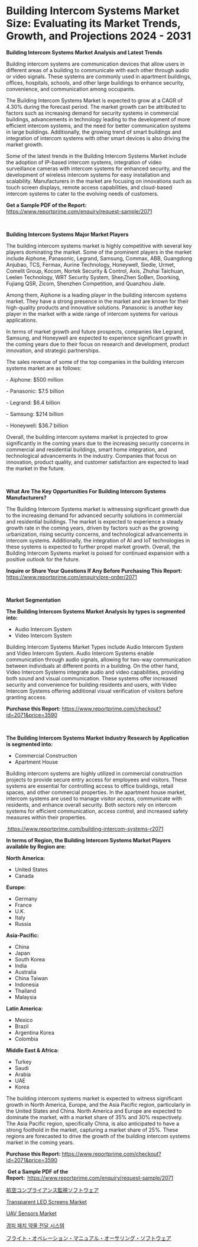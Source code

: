 <p><h1>Building Intercom Systems Market Size: Evaluating its Market Trends, Growth, and Projections 2024 - 2031</h1></p><p><strong>Building Intercom Systems Market Analysis and Latest Trends</strong></p>
<p><p>Building intercom systems are communication devices that allow users in different areas of a building to communicate with each other through audio or video signals. These systems are commonly used in apartment buildings, offices, hospitals, schools, and other large buildings to enhance security, convenience, and communication among occupants.</p><p>The Building Intercom Systems Market is expected to grow at a CAGR of 4.30% during the forecast period. The market growth can be attributed to factors such as increasing demand for security systems in commercial buildings, advancements in technology leading to the development of more efficient intercom systems, and the need for better communication systems in large buildings. Additionally, the growing trend of smart buildings and integration of intercom systems with other smart devices is also driving the market growth.</p><p>Some of the latest trends in the Building Intercom Systems Market include the adoption of IP-based intercom systems, integration of video surveillance cameras with intercom systems for enhanced security, and the development of wireless intercom systems for easy installation and scalability. Manufacturers in the market are focusing on innovations such as touch screen displays, remote access capabilities, and cloud-based intercom systems to cater to the evolving needs of customers.</p></p>
<p><strong>Get a Sample PDF of the Report:&nbsp;</strong> <a href="https://www.reportprime.com/enquiry/request-sample/2071">https://www.reportprime.com/enquiry/request-sample/2071</a></p>
<p>&nbsp;</p>
<p><strong>Building Intercom Systems Major Market Players</strong></p>
<p><p>The building intercom systems market is highly competitive with several key players dominating the market. Some of the prominent players in the market include Aiphone, Panasonic, Legrand, Samsung, Commax, ABB, Guangdong Anjubao, TCS, Fermax, Aurine Technology, Honeywell, Siedle, Urmet, Comelit Group, Kocom, Nortek Security & Control, Axis, Zhuhai Taichuan, Leelen Technology, WRT Security System, ShenZhen SoBen, Doorking, Fujiang QSR, Zicom, Shenzhen Competition, and Quanzhou Jiale.</p><p>Among them, Aiphone is a leading player in the building intercom systems market. They have a strong presence in the market and are known for their high-quality products and innovative solutions. Panasonic is another key player in the market with a wide range of intercom systems for various applications.</p><p>In terms of market growth and future prospects, companies like Legrand, Samsung, and Honeywell are expected to experience significant growth in the coming years due to their focus on research and development, product innovation, and strategic partnerships.</p><p>The sales revenue of some of the top companies in the building intercom systems market are as follows:</p><p>- Aiphone: $500 million</p><p>- Panasonic: $7.5 billion</p><p>- Legrand: $6.4 billion</p><p>- Samsung: $214 billion</p><p>- Honeywell: $36.7 billion</p><p>Overall, the building intercom systems market is projected to grow significantly in the coming years due to the increasing security concerns in commercial and residential buildings, smart home integration, and technological advancements in the industry. Companies that focus on innovation, product quality, and customer satisfaction are expected to lead the market in the future.</p></p>
<p>&nbsp;</p>
<p><strong>What Are The Key Opportunities For Building Intercom Systems Manufacturers?</strong></p>
<p><p>The Building Intercom Systems market is witnessing significant growth due to the increasing demand for advanced security solutions in commercial and residential buildings. The market is expected to experience a steady growth rate in the coming years, driven by factors such as the growing urbanization, rising security concerns, and technological advancements in intercom systems. Additionally, the integration of AI and IoT technologies in these systems is expected to further propel market growth. Overall, the Building Intercom Systems market is poised for continued expansion with a positive outlook for the future.</p></p>
<p><strong>Inquire or Share Your Questions If Any Before Purchasing This Report:</strong> <a href="https://www.reportprime.com/enquiry/pre-order/2071">https://www.reportprime.com/enquiry/pre-order/2071</a></p>
<p>&nbsp;</p>
<p><strong>Market Segmentation</strong></p>
<p><strong>The Building Intercom Systems Market Analysis by types is segmented into:</strong></p>
<p><ul><li>Audio Intercom System</li><li>Video Intercom System</li></ul></p>
<p><p>Building Intercom Systems Market Types include Audio Intercom System and Video Intercom System. Audio Intercom Systems enable communication through audio signals, allowing for two-way communication between individuals at different points in a building. On the other hand, Video Intercom Systems integrate audio and video capabilities, providing both sound and visual communication. These systems offer increased security and convenience for building residents and users, with Video Intercom Systems offering additional visual verification of visitors before granting access.</p></p>
<p><strong>Purchase this Report:&nbsp;</strong><a href="https://www.reportprime.com/checkout?id=2071&price=3590">https://www.reportprime.com/checkout?id=2071&price=3590</a></p>
<p>&nbsp;</p>
<p><strong>The Building Intercom Systems Market Industry Research by Application is segmented into:</strong></p>
<p><ul><li>Commercial Construction</li><li>Apartment House</li></ul></p>
<p><p>Building intercom systems are highly utilized in commercial construction projects to provide secure entry access for employees and visitors. These systems are essential for controlling access to office buildings, retail spaces, and other commercial properties. In the apartment house market, intercom systems are used to manage visitor access, communicate with residents, and enhance overall security. Both sectors rely on intercom systems for efficient communication, access control, and increased safety measures within their properties.</p></p>
<p><a href="https://www.reportprime.com/building-intercom-systems-r2071">&nbsp;https://www.reportprime.com/building-intercom-systems-r2071</a></p>
<p><strong>In terms of Region, the Building Intercom Systems Market Players available by Region are:</strong></p>
<p>
    <p> <strong> North America: </strong>
        <ul>
            <li>United States</li>
            <li>Canada</li>
        </ul>
        </p> 
    <p> <strong> Europe: </strong>
        <ul>
            <li>Germany</li>
            <li>France</li>
            <li>U.K.</li>
            <li>Italy</li>
            <li>Russia</li>
        </ul>
        </p> 
    <p> <strong> Asia-Pacific: </strong>
        <ul>
            <li>China</li>
            <li>Japan</li>
            <li>South Korea</li>
            <li>India</li>
            <li>Australia</li>
            <li>China Taiwan</li>
            <li>Indonesia</li>
            <li>Thailand</li>
            <li>Malaysia</li>
        </ul>
        </p> 
    <p> <strong> Latin America: </strong>
        <ul>
            <li>Mexico</li>
            <li>Brazil</li>
            <li>Argentina Korea</li>
            <li>Colombia</li>
        </ul>
        </p> 
    <p> <strong> Middle East & Africa: </strong>
        <ul>
            <li>Turkey</li>
            <li>Saudi</li>
            <li>Arabia</li>
            <li>UAE</li>
            <li>Korea</li>
        </ul>
    </p>
    </p>
<p><p>The building intercom systems market is expected to witness significant growth in North America, Europe, and the Asia Pacific region, particularly in the United States and China. North America and Europe are expected to dominate the market, with a market share of 35% and 30% respectively. The Asia Pacific region, specifically China, is also anticipated to have a strong foothold in the market, capturing a market share of 25%. These regions are forecasted to drive the growth of the building intercom systems market in the coming years.</p></p>
<p><strong>Purchase this Report: </strong><a href="https://www.reportprime.com/checkout?id=2071&price=3590">https://www.reportprime.com/checkout?id=2071&price=3590</a></p>
<p>&nbsp;<strong>Get a Sample PDF of the Report:&nbsp;&nbsp;</strong><a href="https://www.reportprime.com/enquiry/request-sample/2071">https://www.reportprime.com/enquiry/request-sample/2071</a></p>
<p><strong></strong></p>
<p><p><a href="https://github.com/KaydenJohns1964/Market-Research-Report-List-1/blob/main/962959271942.md">航空コンプライアンス監視ソフトウェア</a></p><p><a href="https://github.com/MaraKoelpin2023/Market-Research-Report-List-1/blob/main/transparent-led-screens-market.md">Transparent LED Screens Market</a></p><p><a href="https://github.com/maudAbbott7/Market-Research-Report-List-1/blob/main/uav-sensors-market.md">UAV Sensors Market</a></p><p><a href="https://medium.com/@angelardelean202220221/%ED%94%BC%EB%B6%80%ED%88%AC%EA%B3%BC-%EA%B2%BD%EA%B3%BC%EC%A3%BC-%EC%A3%BC%EC%9E%85-%EC%8B%9C%EC%9E%A5-%EB%B3%B4%EA%B3%A0%EC%84%9C%EB%8A%94-%EC%9D%B4-%EC%8B%9C%EC%9E%A5%EC%9D%98-%EC%B5%9C%EC%8B%A0-%ED%8A%B8%EB%A0%8C%EB%93%9C%EC%99%80-%EC%84%B1%EC%9E%A5-%EA%B8%B0%ED%9A%8C%EB%A5%BC-%EB%B3%B4%EC%97%AC%EC%A4%8D%EB%8B%88%EB%8B%A4-a252475083c2">경피 패치 약물 전달 시스템</a></p><p><a href="https://github.com/decker5351/Market-Research-Report-List-1/blob/main/144294371943.md">フライト・オペレーション・マニュアル・オーサリング・ソフトウェア</a></p></p>